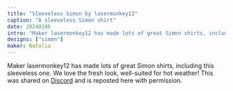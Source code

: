 ```yaml
---
title: "Sleeveless Simon by lasermonkey12"
caption: "A sleeveless Simon shirt"
date: 20240106
intro: "Maker lasermonkey12 has made lots of great Simon shirts, including this sleeveless one."
designs: ["simon"]
maker: Natalia
---
```


Maker lasermonkey12 has made lots of great Simon shirts, including this sleeveless one. We love the fresh look, well-suited for hot weather! This was shared on [Discord](https://discord.freesewing.org/) and is reposted here with permission.

